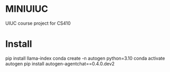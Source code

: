 # MINIUIUC
UIUC course project for CS410

# Install
pip install llama-index
conda create -n autogen python=3.10
conda activate autogen
pip install autogen-agentchat==0.4.0.dev2